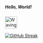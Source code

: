 <p align = "center">
<h5>Hello, World!</h5> <img src = "https://media.giphy.com/media/hvRJCLFzcasrR4ia7z/giphy.gif" alt = "Waving hand animation" width = "40px" height = "40px">

[![GitHub Streak](https://github-readme-streak-stats.herokuapp.com?user=Shashivardhan2002&theme=java-dark&hide_border=true)](https://git.io/streak-stats)

